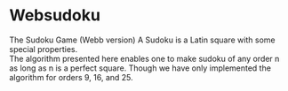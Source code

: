 # Websudoku
The Sudoku Game (Webb version) 
A Sudoku is a Latin square with some special properties.  
The algorithm presented here enables one to make sudoku of any order n as long as n is a perfect square. 
Though we have only implemented the algorithm for orders 9, 16, and  25.
